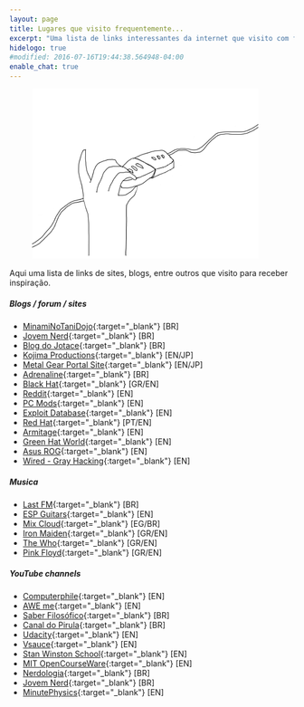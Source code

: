 ```yaml
---
layout: page
title: Lugares que visito frequentemente...
excerpt: "Uma lista de links interessantes da internet que visito com frequência."
hidelogo: true
#modified: 2016-07-16T19:44:38.564948-04:00
enable_chat: true
---
```

<figure>
    <img src="/images/connected.gif" alt="connected-image" class="center non-selectable"/>
</figure>

<span class="dcap">A</span>qui uma lista de links de sites, blogs, entre outros que visito para receber inspiração.

##### <i class="fa fa-hand-o-right"></i> Blogs / forum / sites

* [MinamiNoTaniDojo](https://www.facebook.com/MinamiNoTaniDojo/?pnref=story){:target="_blank"}  [BR]
* [Jovem Nerd](https://jovemnerd.com.br/){:target="_blank"}  [BR]
* [Blog do Jotace](http://bjc.uol.com.br/){:target="_blank"}  [BR]
* [Kojima Productions](http://www.kojimaproductions.jp/en/){:target="_blank"}  [EN/JP]
* [Metal Gear Portal Site](http://www.konami.jp/mgs_portal/jp/){:target="_blank"}  [EN/JP]
* [Adrenaline](http://adrenaline.uol.com.br/){:target="_blank"}  [BR]
* [Black Hat](https://www.blackhat.com/){:target="_blank"}  [GR/EN]
* [Reddit](https://www.reddit.com/){:target="_blank"}  [EN]
* [PC Mods](http://pcjunkiemods.com/?page_id=220){:target="_blank"}  [EN]
* [Exploit Database](https://www.exploit-db.com/){:target="_blank"}  [EN]
* [Red Hat](https://www.redhat.com/pt-br){:target="_blank"}  [PT/EN]
* [Armitage](http://www.fastandeasyhacking.com/){:target="_blank"} [EN]
* [Green Hat World](http://greenhatworld.com/){:target="_blank"}  [EN]
* [Asus ROG](http://rog.asus.com/landing.aspx){:target="_blank"} [EN]
* [Wired - Gray Hacking](https://www.wired.com/2016/04/hacker-lexicon-white-hat-gray-hat-black-hat-hackers/){:target="_blank"}  [EN]


##### <i class="fa fa-hand-o-right"></i> Musica

* [Last FM](http://www.last.fm/pt/){:target="_blank"} [BR]
* [ESP Guitars](http://www.espguitars.com/){:target="_blank"} [EN]
* [Mix Cloud](https://www.mixcloud.com/){:target="_blank"} [EG/BR]
* [Iron Maiden](http://ironmaiden.com/){:target="_blank"} [GR/EN]
* [The Who](https://www.thewho.com/){:target="_blank"} [GR/EN]
* [Pink Floyd](http://www.pinkfloyd.com/){:target="_blank"} [GR/EN]

##### <i class="fa fa-hand-o-right"></i> YouTube channels

* [Computerphile](https://www.youtube.com/user/Computerphile){:target="_blank"} [EN]
* [AWE me](https://www.youtube.com/user/AweMeChannel){:target="_blank"} [EN]
* [Saber Filosófico](https://www.youtube.com/channel/UCWdXgfpEIZIGzah9_yCL-Xw){:target="_blank"} [BR]
* [Canal do Pirula](https://www.youtube.com/channel/UCdGpd0gNn38UKwoncZd9rmA){:target="_blank"} [BR]
* [Udacity](https://www.youtube.com/user/Udacity){:target="_blank"} [EN]
* [Vsauce](https://www.youtube.com/user/Vsauce){:target="_blank"} [EN]
* [Stan Winston School](https://www.youtube.com/user/StanWinstonSchool){:target="_blank"} [EN]
* [MIT OpenCourseWare](https://www.youtube.com/user/MIT){:target="_blank"} [EN]
* [Nerdologia](https://www.youtube.com/user/nerdologia){:target="_blank"} [BR]
* [Jovem Nerd](https://www.youtube.com/user/JovemNerd){:target="_blank"} [BR]
* [MinutePhysics](https://www.youtube.com/user/minutephysics){:target="_blank"} [EN]
